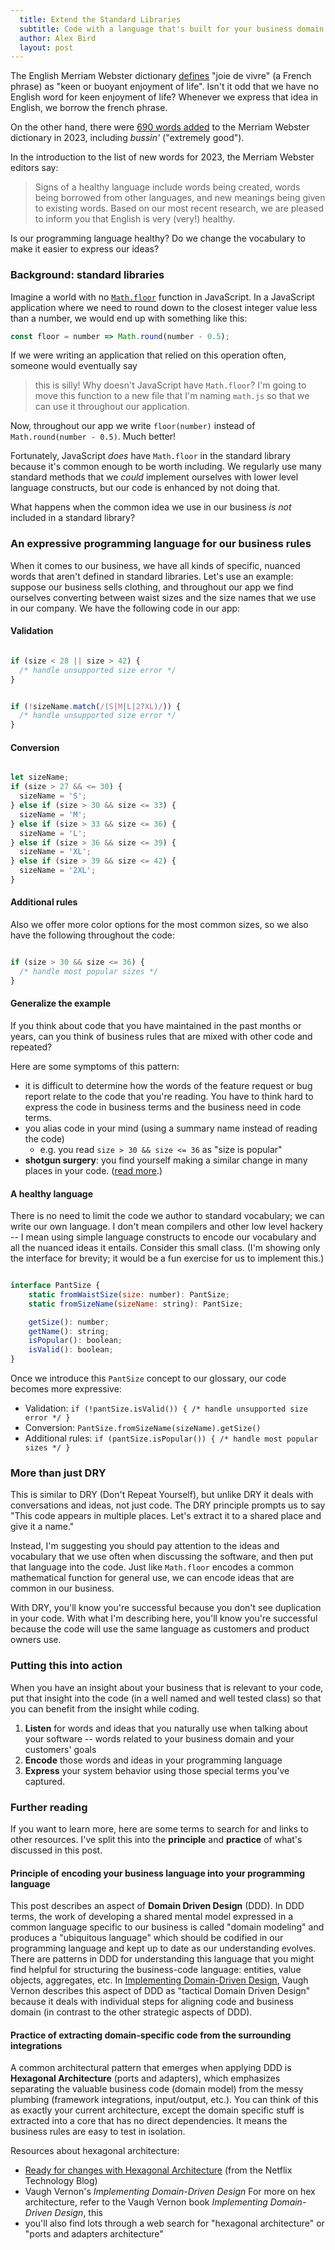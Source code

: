 ```yaml
---
  title: Extend the Standard Libraries
  subtitle: Code with a language that's built for your business domain
  author: Alex Bird
  layout: post
---
```


The English Merriam Webster dictionary
[defines](https://www.merriam-webster.com/dictionary/joie%20de%20vivre) "joie de vivre" (a
French phrase) as "keen or buoyant enjoyment of life". Isn't it odd that we have no
English word for keen enjoyment of life? Whenever we express that idea in
English, we borrow the french phrase.

On the other hand, there were [690 words added](https://www.merriam-webster.com/wordplay/new-words-in-the-dictionary)
to the Merriam Webster dictionary in 2023, including *bussin'* ("extremely
good").

In the introduction to the list of new words for 2023, the Merriam Webster
editors say:

> Signs of a healthy language include words being created, words being borrowed
> from other languages, and new meanings being given to existing words. Based on
> our most recent research, we are pleased to inform you that English is very
> (very!) healthy.

Is our programming language healthy? Do we change the vocabulary to make it
easier to express our ideas?

### Background: standard libraries

Imagine a world with no
[`Math.floor`](https://developer.mozilla.org/en-US/docs/Web/JavaScript/Reference/Global_Objects/Math/floor)
function in JavaScript. In a JavaScript application where we need to round down
to the closest integer value less than a number, we would end up with something
like this:

```javascript
const floor = number => Math.round(number - 0.5);
```

If we were writing an application that relied on this operation often, someone
would eventually say

> this is silly! Why doesn't JavaScript have `Math.floor`? I'm going to move
> this function to a new file that I'm naming `math.js` so that we can use it
> throughout our application.

Now, throughout our app we write `floor(number)` instead of `Math.round(number - 0.5)`.
Much better!

Fortunately, JavaScript *does* have `Math.floor` in the standard library because
it's common enough to be worth including. We regularly use many standard methods
that we *could* implement ourselves with lower level language constructs, but
our code is enhanced by not doing that. 

What happens when the common idea we use in our business *is not* included in a
standard library?

### An expressive programming language for our business rules

When it comes to our business, we have all kinds of specific, nuanced words that
aren't defined in standard libraries. Let's use an example: suppose our business
sells clothing, and throughout our app we find ourselves converting between
waist sizes and the size names that we use in our company. We have the following
code in our app:

#### Validation
```javascript

if (size < 28 || size > 42) {
  /* handle unsupported size error */
}

```
```javascript

if (!sizeName.match(/(S|M|L|2?XL)/)) {
  /* handle unsupported size error */
}

```

#### Conversion
```javascript

let sizeName;
if (size > 27 && <= 30) {
  sizeName = 'S';
} else if (size > 30 && size <= 33) {
  sizeName = 'M';
} else if (size > 33 && size <= 36) {
  sizeName = 'L';
} else if (size > 36 && size <= 39) {
  sizeName = 'XL';
} else if (size > 39 && size <= 42) {
  sizeName = '2XL';
}

```

#### Additional rules
Also we offer more color options for the most common sizes, so we also have the
following throughout the code:

```javascript

if (size > 30 && size <= 36) {
  /* handle most popular sizes */
}

```
#### Generalize the example

If you think about code that you have maintained in the past months or years,
can you think of business rules that are mixed with other code and repeated?

Here are some symptoms of this pattern:
 - it is difficult to determine how the words of the feature request or bug
   report relate to the code that you're reading. You have to think hard to
   express the code in business terms and the business need in code terms.
 - you alias code in your mind (using a summary name instead of reading the
   code)
     - e.g. you read `size > 30 && size <= 36` as "size is popular"
 - **shotgun surgery**: you find yourself making a similar change in many places
   in your code. ([read more](https://refactoring.guru/smells/shotgun-surgery).)

#### A healthy language

There is no need to limit the code we author to standard vocabulary; we can
write our own language. I don't mean compilers and other low level hackery -- I
mean using simple language constructs to encode our vocabulary and all the
nuanced ideas it entails. Consider this small class. (I'm showing only the
interface for brevity; it would be a fun exercise for us to implement this.)

```javascript

interface PantSize {
    static fromWaistSize(size: number): PantSize;
    static fromSizeName(sizeName: string): PantSize;

    getSize(): number;
    getName(): string;
    isPopular(): boolean;
    isValid(): boolean;
}

```

Once we introduce this `PantSize` concept to our glossary, our code becomes more
expressive:

 - Validation: `if (!pantSize.isValid()) { /* handle unsupported size error */ }`
 - Conversion: `PantSize.fromSizeName(sizeName).getSize()`
 - Additional rules: `if (pantSize.isPopular()) { /* handle most popular sizes */ }`

### More than just DRY

This is similar to DRY (Don't Repeat Yourself), but unlike DRY it deals with
conversations and ideas, not just code. The DRY principle prompts us to say
"This code appears in multiple places. Let's extract it to a shared place and
give it a name."

Instead, I'm suggesting you should pay attention to the ideas and vocabulary
that we use often when discussing the software, and then put that language into
the code. Just like `Math.floor` encodes a common mathematical function for
general use, we can encode ideas that are common in our business.

With DRY, you'll know you're successful because you don't see duplication in
your code. With what I'm describing here, you'll know you're successful because
the code will use the same language as customers and product owners use.

### Putting this into action

When you have an insight about your business that is relevant to your code, put
that insight into the code (in a well named and well tested class) so that you
can benefit from the insight while coding.

1. **Listen** for words and ideas that you naturally use when talking about your
   software -- words related to your business domain and your customers' goals
2. **Encode** those words and ideas in your programming language
3. **Express** your system behavior using those special terms you've captured.

### Further reading

If you want to learn more, here are some terms to search for and links to other
resources. I've split this into the **principle** and **practice** of what's
discussed in this post.

#### **Principle** of encoding your business language into your programming language

This post describes an aspect of **Domain Driven Design** (DDD). In DDD terms, the
work of developing a shared mental model expressed in a common language specific
to our business is called "domain modeling" and produces a "ubiquitous
language" which should be codified in our programming language and kept up to
date as our understanding evolves. There are patterns in DDD for understanding
this language that you might find helpful for structuring the business-code
language: entities, value objects, aggregates, etc. In
[Implementing Domain-Driven Design](https://www.oreilly.com/library/view/implementing-domain-driven-design/9780133039900/),
Vaugh Vernon describes this aspect of DDD as "tactical Domain Driven Design"
because it deals with individual steps for aligning code and business domain (in
contrast to the other strategic aspects of DDD).

#### **Practice** of extracting domain-specific code from the surrounding integrations

A common architectural pattern that emerges when applying DDD is **Hexagonal
Architecture** (ports and adapters), which emphasizes separating the valuable
business code (domain model) from the messy plumbing (framework integrations,
input/output, etc.). You can think of this as exactly your current architecture,
except the domain specific stuff is extracted into a core that has no direct
dependencies. It means the business rules are easy to test in isolation.

Resources about hexagonal architecture:
 - [Ready for changes with Hexagonal Architecture](https://netflixtechblog.com/ready-for-changes-with-hexagonal-architecture-b315ec967749) (from the Netflix Technology Blog)
 - Vaugh Vernon's *Implementing Domain-Driven Design*
For more on hex architecture, refer to the Vaugh Vernon book *Implementing
Domain-Driven Design*, this 
 - you'll also find lots through a web search for "hexagonal architecture" or
   "ports and adapters architecture"
